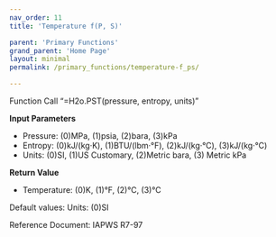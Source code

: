 ```yaml
---
nav_order: 11
title: 'Temperature f(P, S)'

parent: 'Primary Functions'
grand_parent: 'Home Page'
layout: minimal
permalink: /primary_functions/temperature-f_ps/

---
```


Function Call “=H2o.PST(pressure, entropy, units)”

**Input Parameters**

- Pressure: (0)MPa, (1)psia, (2)bara, (3)kPa
- Entropy: (0)kJ/(kg·K), (1)BTU/(lbm·°F), (2)kJ/(kg·°C), (3)kJ/(kg·°C)
- Units: (0)SI, (1)US Customary, (2)Metric bara, (3) Metric kPa

**Return Value**

- Temperature: (0)K, (1)°F, (2)°C, (3)°C

Default values: Units: (0)SI

Reference Document: IAPWS R7-97